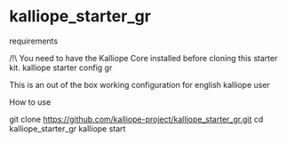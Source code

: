 # kalliope_starter_gr
requirements

/!\ You need to have the Kalliope Core installed before cloning this starter kit.
kalliope starter config gr

This is an out of the box working configuration for english kalliope user

How to use

git clone https://github.com/kalliope-project/kalliope_starter_gr.git
cd kalliope_starter_gr
kalliope start
